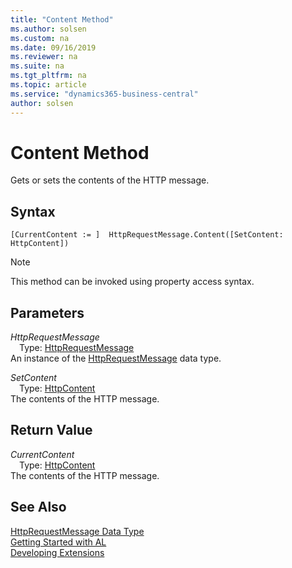 ```yaml
---
title: "Content Method"
ms.author: solsen
ms.custom: na
ms.date: 09/16/2019
ms.reviewer: na
ms.suite: na
ms.tgt_pltfrm: na
ms.topic: article
ms.service: "dynamics365-business-central"
author: solsen
---
```

[//]: # (START>DO_NOT_EDIT)
[//]: # (IMPORTANT:Do not edit any of the content between here and the END>DO_NOT_EDIT.)
[//]: # (Any modifications should be made in the .xml files in the ModernDev repo.)
# Content Method
Gets or sets the contents of the HTTP message.


## Syntax
```
[CurrentContent := ]  HttpRequestMessage.Content([SetContent: HttpContent])
```
> [!NOTE]  
> This method can be invoked using property access syntax.  
## Parameters
*HttpRequestMessage*  
&emsp;Type: [HttpRequestMessage](httprequestmessage-data-type.md)  
An instance of the [HttpRequestMessage](httprequestmessage-data-type.md) data type.  

*SetContent*  
&emsp;Type: [HttpContent](../httpcontent/httpcontent-data-type.md)  
The contents of the HTTP message.  


## Return Value
*CurrentContent*  
&emsp;Type: [HttpContent](../httpcontent/httpcontent-data-type.md)  
The contents of the HTTP message.  


[//]: # (IMPORTANT: END>DO_NOT_EDIT)
## See Also
[HttpRequestMessage Data Type](httprequestmessage-data-type.md)  
[Getting Started with AL](../../devenv-get-started.md)  
[Developing Extensions](../../devenv-dev-overview.md)